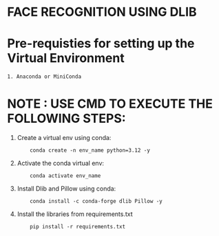 # FACE RECOGNITION USING DLIB

# Pre-requisties for setting up the Virtual Environment
    1. Anaconda or MiniConda

# NOTE : USE CMD TO EXECUTE THE FOLLOWING STEPS:
1. Create a virtual env using conda:
    ```
        conda create -n env_name python=3.12 -y
    ```

2. Activate the conda virtual env:
    ```
        conda activate env_name
    ```

3. Install Dlib and Pillow using conda:
    ```
        conda install -c conda-forge dlib Pillow -y
    ```

4. Install the libraries from requirements.txt
    ```
        pip install -r requirements.txt
    ```
